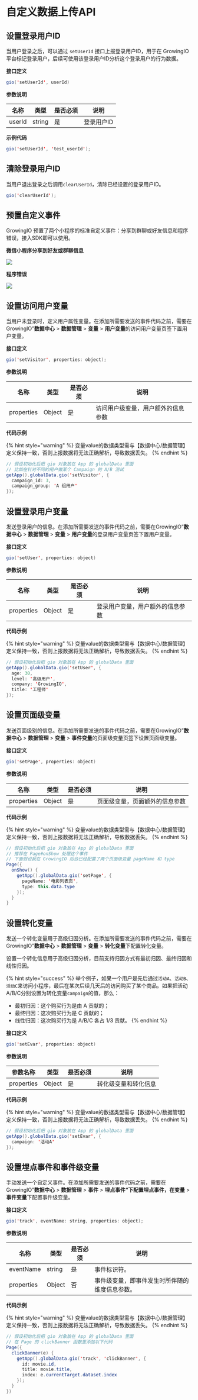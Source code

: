# 自定义数据上传API

## 设置登录**用户**ID

当用户登录之后，可以通过 `setUserId` 接口上报登录用户ID，用于在 GrowingIO 平台标记登录用户，后续可使用该登录用户ID分析这个登录用户的行为数据。

**接口定义**

```java
gio('setUserId', userId)
```

**参数说明**

| 名称     | 类型     | 是否必须 | 说明     |
| ------ | ------ | ---- | ------ |
| userId | string | 是    | 登录用户ID |

**示例代码**

```java
gio('setUserId', 'test_userId');
```

## 清除登录用户ID

当用户退出登录之后调用`clearUserId`，清除已经设置的登录用户ID。

```java
gio('clearUserId');
```

## 预置自定义事件

GrowingIO 预置了两个小程序的标准自定义事件：分享到群聊或好友信息和程序错误，接入SDK即可以使用。

**微信小程序分享到好友或群聊信息**

![](https://blobscdn.gitbook.com/v0/b/gitbook-28427.appspot.com/o/assets%2F-LGNxeGABUADKiTWTaEM%2F-LH66a23TIvbEtQOPKyt%2F-LH675ymMloYtj1u3JVJ%2Fimage.png?alt=media\&token=025a5cfb-90eb-45ee-aa58-767c0380bae1)

**程序错误**

![](https://blobscdn.gitbook.com/v0/b/gitbook-28427.appspot.com/o/assets%2F-LGNxeGABUADKiTWTaEM%2F-LH66a23TIvbEtQOPKyt%2F-LH67LAaMuVbR\_KxSYVc%2Fimage.png?alt=media\&token=0708739e-4cae-4315-b633-e9aeb2e25ca2)

## 设置访问用户变量

当用户未登录时，定义用户属性变量。在添加所需要发送的事件代码之前，需要在GrowingIO”**数据中心** > **数据管理** > **变量** > **用户变量**的访问用户变量页签下置用户变量。

**接口定义**

```java
gio('setVisitor', properties: object);
```

**参数说明**

| 名称         | 类型     | 是否必须 | 说明                |
| ---------- | ------ | ---- | ----------------- |
| properties | Object | 是    | 访问用户级变量，用户额外的信息参数 |

**代码示例**

{% hint style="warning" %}
变量value的数据类型需与【数据中心/数据管理】定义保持一致，否则上报数据将无法正确解析，导致数据丢失。
{% endhint %}

```java
// 假设初始化后把 gio 对象放在 App 的 globalData 里面
// 比如在针对不同的用户做某个 Campaign 的 A/B 测试
getApp().globalData.gio('setVisitor', { 
  campaign_id: 3, 
  campaign_group: 'A 组用户'
});
```

## 设置登录用户变量

发送登录用户的信息。在添加所需要发送的事件代码之前，需要在GrowingIO”**数据中心** > **数据管理** > **变量** > **用户变量**的登录用户变量页签下置用户变量。

**接口定义**

```java
gio('setUser', properties: object)
```

**参数说明**

| 名称         | 类型     | 是否必须 | 说明               |
| ---------- | ------ | ---- | ---------------- |
| properties | Object | 是    | 登录用户变量，用户额外的信息参数 |

**代码示例**

{% hint style="warning" %}
变量value的数据类型需与【数据中心/数据管理】定义保持一致，否则上报数据将无法正确解析，导致数据丢失。
{% endhint %}

```java
// 假设初始化后把 gio 对象放在 App 的 globalData 里面
getApp().globalData.gio('setUser', {
  age: 30, 
  level: '高级用户', 
  company: 'GrowingIO', 
  title: '工程师'
});
```

## 设置页面级变量

发送页面级别的信息。在添加所需要发送的事件代码之前，需要在GrowingIO”**数据中心** > **数据管理** > **变量** > **事件变量**的页面级变量页签下设置页面级变量。

**接口定义**

```java
gio('setPage', properties: object)
```

**参数说明**

| 名称         | 类型     | 是否必须 | 说明              |
| ---------- | ------ | ---- | --------------- |
| properties | Object | 是    | 页面级变量，页面额外的信息参数 |

**代码示例**

{% hint style="warning" %}
变量value的数据类型需与【数据中心/数据管理】定义保持一致，否则上报数据将无法正确解析，导致数据丢失。
{% endhint %}

```java
// 假设初始化后把 gio 对象放在 App 的 globalData 里面
// 推荐在 Page#onShow 处理这个事件
// 下面假设我在 GrowingIO 后台已经配置了两个页面级变量 pageName 和 type
Page({
  onShow() {
    getApp().globalData.gio('setPage', { 
      pageName: '电影列表页', 
      type: this.data.type
    });
  }
}
```

## 设置转化变量

发送一个转化变量用于高级归因分析。在添加所需要发送的事件代码之前，需要在GrowingIO”**数据中心** > **数据管理** > **变量** > **转化变量**下配置转化变量。

设置一个转化信息用于高级归因分析，目前支持归因方式有最初归因、最终归因和线性归因。

{% hint style="success" %}
举个例子，如果一个用户是先后通过`活动A`、`活动B`、`活动C`来访问小程序，最后在某次后续几天后的访问购买了某个商品。如果把活动A/B/C分别设置为转化变量`campaign`的值，那么：

* 最初归因：这个购买行为是由 A 贡献的；
* 最终归因：这次购买行为是 C 贡献的；
* 线性归因：这次购买行为是 A/B/C 各占 1/3 贡献。
{% endhint %}

**接口定义**

```java
gio('setEvar', properties: object)
```

**参数说明**

| 参数名称       | 类型     | 是否必须 | 说明         |
| ---------- | ------ | ---- | ---------- |
| properties | Object | 是    | 转化级变量和转化信息 |

**代码示例**

{% hint style="warning" %}
变量value的数据类型需与【数据中心/数据管理】定义保持一致，否则上报数据将无法正确解析，导致数据丢失。
{% endhint %}

```java
// 假设初始化后把 gio 对象放在 App 的 globalData 里面
getApp().globalData.gio('setEvar', { 
  campaign: '活动A'
});
```

## 设置埋点事件和事件级变量

手动发送一个自定义事件。在添加所需要发送的事件代码之前，需要在GrowingIO”**数据中心** > **数据管理** > **事件** > **埋点事件“**下配置埋点事件，在**变量** > **事件变量**下配置事件级变量。

**接口定义**

```java
gio('track', eventName: string, properties: object);
```

**参数说明**

| 名称         | 类型     | 是否必须 | 说明                      |
| ---------- | ------ | ---- | ----------------------- |
| eventName  | string | 是    | 事件标识符。                  |
| properties | Object | 否    | 事件级变量，即事件发生时所伴随的维度信息参数。 |

**代码示例**

{% hint style="warning" %}
变量value的数据类型需与【数据中心/数据管理】定义保持一致，否则上报数据将无法正确解析，导致数据丢失。
{% endhint %}

```java
// 假设初始化后把 gio 对象放在 App 的 globalData 里面
// 在 Page 的 clickBanner 函数里添加以下代码
Page({
  clickBanner(e) {
    getApp().globalData.gio('track', 'clickBanner', { 
      id: movie.id, 
      title: movie.title, 
      index: e.currentTarget.dataset.index 
    });
  }
})
```

